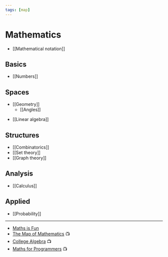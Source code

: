 ```yaml
---
tags: [map]
---
```


# Mathematics

- [[Mathematical notation]]

## Basics

- [[Numbers]]

## Spaces

- [[Geometry]]
	- [[Angles]]

<!--
- [[Trigonometry]]
-->

- [[Linear algebra]]

## Structures

- [[Combinatorics]]
- [[Set theory]]
- [[Graph theory]]

<!-- Propability theory -->

## Analysis

- [[Calculus]]

## Applied

- [[Probability]]

<!--

- Statistics
- [[Computer Science]]
- Logic

## Buzzworld
- Morphism/Isomorphism
- Affine
- Homogenous
- Differential
- Invariant/Countervariant/Covariant

-->

<!--
- Фракталы
- Топология
- Теория измерений
- Дифференциальная геометрия

## Изменения

- Математический анализ или Calculus
- Vector calculus
- Динамические системы
- Теория хаоса
- Комплексный анализ

!! Прикладная математика

- Математическая физика
- Математическая химия
- Математическая биология
- Математическая инженерия
- Числовой анализ
- Теория игр
- Экономика
- Finances
- Оптимизация
  \*\* Machine learning
- Криптография

!!! Фундаментальные правила

- Логика
- Теория множеств
- Теория категорий
- Теория вычислений
-->

---

- [Maths is Fun](https://www.mathsisfun.com)
- [The Map of Mathematics](https://www.youtube.com/watch?v=OmJ-4B-mS-Y) 📺
- [College Algebra](https://www.youtube.com/watch?v=LwCRRUa8yTU&list=PLWKjhJtqVAbl5SlE6aBHzUVZ1e6q1Wz0v) 📺
- [Maths for Programmers](https://www.youtube.com/watch?v=2SpuBqvNjHI) 📺

<!--

https://github.com/EbookFoundation/free-programming-books/blob/master/free-programming-books.md#mathematics

- http://www.mathwords.com/d/dot_product.htm
- https://www.wolframalpha.com/
- https://betterexplained.com/articles/intuitive-trigonometry/
- https://github.com/nbro/understanding-math
- http://www-math.mit.edu/~djk/calculus_beginners/
- https://mathigon.org/

-->